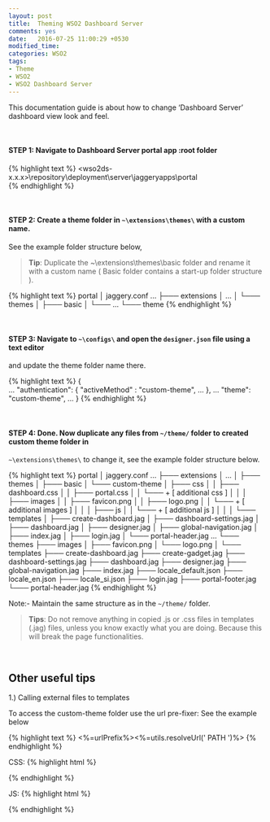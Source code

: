 ```yaml
---
layout: post
title:  Theming WSO2 Dashboard Server
comments: yes
date:   2016-07-25 11:00:29 +0530
modified_time: 
categories: WSO2
tags:
- Theme
- WSO2
- WSO2 Dashboard Server
---
```


This documentation guide is about how to change ‘Dashboard Server’ dashboard view look and feel.

<br> 

#### STEP 1: Navigate to Dashboard Server portal app :root folder

{% highlight text %}
<wso2ds-x.x.x>\repository\deployment\server\jaggeryapps\portal\
{% endhighlight %}

<br>

#### STEP 2: Create a theme folder in `~\extensions\themes\` with a custom name.

See the example folder structure below,

> **Tip**: Duplicate the  ~\extensions\themes\basic folder and rename it with a custom name 
( Basic folder contains a start-up folder structure ).

{% highlight text %}
portal
│    jaggery.conf
...
├─── extensions
│    ...
│    └─── themes
│        ├─── basic
│        └─── <custom-theme>
...
└─── theme
{% endhighlight %}

<br>

#### STEP 3: Navigate to `~\configs\` and open the `designer.json` file using a text editor 
and update the theme folder name there.

{% highlight text %}
{  
    ...
    "authentication": {
    	"activeMethod" : "custom-theme",
    	...
    },
    ...
    "theme": "custom-theme",
    ...
}
{% endhighlight %}

<br>

#### STEP 4: Done. Now duplicate any files from `~/theme/` folder to created custom theme folder in 
`~\extensions\themes\` to change it, see the example folder structure below.

{% highlight text %}
portal
│   jaggery.conf
...
├─── extensions
│    ...
│    ├─── themes
│         ├─── basic
│         └─── custom-theme
│             ├─── css
│             │    ├─── dashboard.css
│             │    ├─── portal.css
│             │    └─── + [ additional css ]
│             │
│             ├─── images
│             │    ├─── favicon.png
│             │    ├─── logo.png
│             │    └─── + [ additional images ]
│             │
│             ├─── js
│             │    └─── + [ additional js ]
│             │
│             └─── templates
│                  ├─── create-dashboard.jag
│                  ├─── dashboard-settings.jag
│                  ├─── dashboard.jag
│                  ├─── designer.jag
│                  ├─── global-navigation.jag
│                  ├─── index.jag
│                  ├─── login.jag
│                  └─── portal-header.jag
...
└─── themes
     ├─── images
     │    ├─── favicon.png
     │    └─── logo.png
     │
     └─── templates
          ├─── create-dashboard.jag
          ├─── create-gadget.jag
          ├─── dashboard-settings.jag
          ├─── dashboard.jag
          ├─── designer.jag
          ├─── global-navigation.jag
          ├─── index.jag
          ├─── locale_default.json
          ├─── locale_en.json
          ├─── locale_si.json
          ├─── login.jag
          ├─── portal-footer.jag
          └─── portal-header.jag
{% endhighlight %}

Note:- Maintain the same structure as in the `~/theme/` folder.

> **Tips**: Do not remove anything in copied .js or .css files in templates (.jag) files, 
> unless you know exactly what you are doing. Because this will break the page functionalities.

<br>

## Other useful tips

1.) Calling external files to templates

To access the custom-theme folder use the url pre-fixer: See the example below

{% highlight text %}
<%=urlPrefix%><%=utils.resolveUrl(' PATH ')%>
{% endhighlight %}

CSS:
{% highlight html %}
<link rel="stylesheet" href="<%=urlPrefix%><%=utils.resolveUrl('css/custom.css')%>">
{% endhighlight %}

JS:
{% highlight html %}
<script src="<%=urlPrefix%><%=utils.resolveUrl('js/custom.js')%>"></script>
{% endhighlight %}